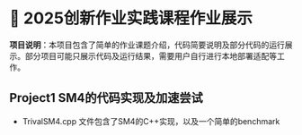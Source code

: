 # 📌 2025创新作业实践课程作业展示

**项目说明**：本项目包含了简单的作业课题介绍，代码简要说明及部分代码的运行展示。部分项目可能只展示代码及运行结果，需要用户自行进行本地部署适配等工作。

## Project1 SM4的代码实现及加速尝试
- TrivalSM4.cpp 文件包含了SM4的C++实现，以及一个简单的benchmark

